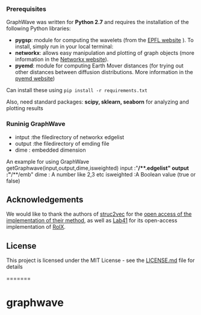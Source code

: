 
### Prerequisites

GraphWave was written for __Python 2.7__ and requires the installation of the following Python libraries:

+ __pygsp__: module for computing the wavelets (from the  [EPFL website](https://pygsp.readthedocs.io/en/stable/)  ). 
To install, simply run in your local terminal:
+ __networkx__: allows easy manipulation and plotting of graph objects (more information in the [Networkx website](https://networkx.github.io)).
+ __pyemd__: module for computing Earth Mover distances (for trying out other distances between diffusion distributions. More information in the [pyemd website](https://github.com/wmayner/pyemd))

Can install these using `pip install -r requirements.txt`

Also, need standard packages: __scipy, sklearn, seaborn__ for analyzing and plotting results


### Runinig GraphWave

+ intput :the filedirectory of networkx  edgelist
+ output :the filedirectory of emding file
+ dime : embedded dimension

An example for using GraphWave
   getGraphwave(input,output,dime,isweighted)
   input :"****/**.edgelist"
   output :"****/**/emb"
   dime : A number like 2,3 etc
   isweighted :A Boolean value (true or false)


## Acknowledgements

We would like to thank the authors of [struc2vec](https://arxiv.org/abs/1704.03165) for the [open access of the implementation of their method](https://github.com/leoribeiro/struc2vec), as well as [Lab41](http://lab41.github.io/blog/2014/12/18/rolx-discovering-individuals-roles-in-a-social-network/) for its open-access implementation of [RolX](https://dl.acm.org/citation.cfm?id=2339723).

## License

This project is licensed under the MIT License - see the [LICENSE.md](LICENSE.md) file for details



=======
# graphwave
